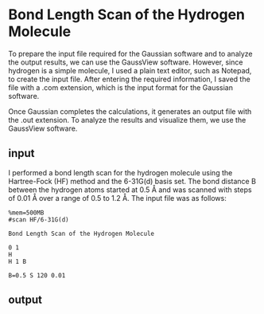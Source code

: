 # Bond Length Scan of the Hydrogen Molecule

To prepare the input file required for the Gaussian software and to analyze the output results, we can use the GaussView software. However, since hydrogen is a simple molecule, I used a plain text editor, such as Notepad, to create the input file. After entering the required information, I saved the file with a .com extension, which is the input format for the Gaussian software.

Once Gaussian completes the calculations, it generates an output file with the .out extension. To analyze the results and visualize them, we use the GaussView software.
## input
I performed a bond length scan for the hydrogen molecule using the Hartree-Fock (HF) method and the 6-31G(d) basis set. The bond distance B between the hydrogen atoms started at 0.5 Å and was scanned with steps of 0.01 Å over a range of 0.5 to 1.2 Å. The input file was as follows:
```
%mem=500MB
#scan HF/6-31G(d)

Bond Length Scan of the Hydrogen Molecule

0 1
H
H 1 B

B=0.5 S 120 0.01
```
## output
